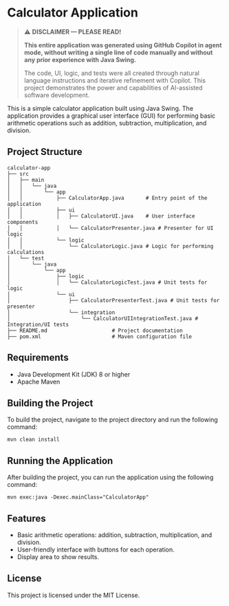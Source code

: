 # Calculator Application


> ⚠️ **DISCLAIMER — PLEASE READ!**
>
> **This entire application was generated using GitHub Copilot in agent mode, without writing a single line of code manually and without any prior experience with Java Swing.**
> 
> The code, UI, logic, and tests were all created through natural language instructions and iterative refinement with Copilot. This project demonstrates the power and capabilities of AI-assisted software development.

This is a simple calculator application built using Java Swing. The application provides a graphical user interface (GUI) for performing basic arithmetic operations such as addition, subtraction, multiplication, and division.

## Project Structure


```
calculator-app
├── src
│   ├── main
│   │   └── java
│   │       └── app
│   │           ├── CalculatorApp.java       # Entry point of the application
│   │           ├── ui
│   │           │   ├── CalculatorUI.java    # User interface components
│   │           │   └── CalculatorPresenter.java # Presenter for UI logic
│   │           └── logic
│   │               └── CalculatorLogic.java # Logic for performing calculations
│   └── test
│       └── java
│           └── app
│               ├── logic
│               │   └── CalculatorLogicTest.java # Unit tests for logic
│               └── ui
│                   ├── CalculatorPresenterTest.java # Unit tests for presenter
│                   └── integration
│                       └── CalculatorUIIntegrationTest.java # Integration/UI tests
├── README.md                     # Project documentation
├── pom.xml                       # Maven configuration file
```

## Requirements

- Java Development Kit (JDK) 8 or higher
- Apache Maven

## Building the Project

To build the project, navigate to the project directory and run the following command:

```
mvn clean install
```

## Running the Application

After building the project, you can run the application using the following command:

```
mvn exec:java -Dexec.mainClass="CalculatorApp"
```

## Features

- Basic arithmetic operations: addition, subtraction, multiplication, and division.
- User-friendly interface with buttons for each operation.
- Display area to show results.

## License

This project is licensed under the MIT License.